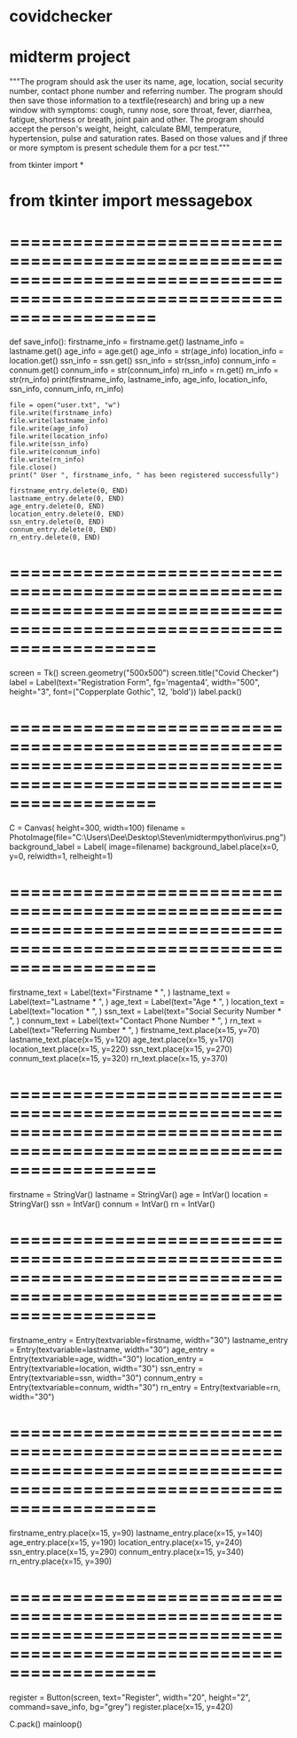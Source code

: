 # covidchecker
# midterm project

"""The program should ask the user its name, age, location, social security number, contact phone number
and referring number. The program should then save those information to a textfile(research) and bring up
a new window with  symptoms: cough, runny nose, sore throat, fever, diarrhea, fatigue, shortness or
breath, joint pain and other. The program should accept the person's weight, height, calculate BMI,
temperature, hypertension, pulse and saturation rates. Based on those values and jf three or more
symptom is present schedule them for a pcr test."""

from tkinter import *
# from tkinter import messagebox

# ======================================================================================================================


def save_info():
    firstname_info = firstname.get()
    lastname_info = lastname.get()
    age_info = age.get()
    age_info = str(age_info)
    location_info = location.get()
    ssn_info = ssn.get()
    ssn_info = str(ssn_info)
    connum_info = connum.get()
    connum_info = str(connum_info)
    rn_info = rn.get()
    rn_info = str(rn_info)
    print(firstname_info, lastname_info, age_info, location_info, ssn_info, connum_info, rn_info)

    file = open("user.txt", "w")
    file.write(firstname_info)
    file.write(lastname_info)
    file.write(age_info)
    file.write(location_info)
    file.write(ssn_info)
    file.write(connum_info)
    file.write(rn_info)
    file.close()
    print(" User ", firstname_info, " has been registered successfully")

    firstname_entry.delete(0, END)
    lastname_entry.delete(0, END)
    age_entry.delete(0, END)
    location_entry.delete(0, END)
    ssn_entry.delete(0, END)
    connum_entry.delete(0, END)
    rn_entry.delete(0, END)


# ======================================================================================================================


screen = Tk()
screen.geometry("500x500")
screen.title("Covid Checker")
label = Label(text="Registration Form", fg='magenta4', width="500", height="3", font=("Copperplate Gothic", 12, 'bold'))
label.pack()


# ======================================================================================================================

C = Canvas( height=300, width=100)
filename = PhotoImage(file="C:\\Users\\Dee\\Desktop\\Steven\\midtermpython\\virus.png")
background_label = Label( image=filename)
background_label.place(x=0, y=0, relwidth=1, relheight=1)


# ======================================================================================================================



firstname_text = Label(text="Firstname * ", )
lastname_text = Label(text="Lastname * ", )
age_text = Label(text="Age * ", )
location_text = Label(text="location * ", )
ssn_text = Label(text="Social Security Number * ", )
connum_text = Label(text="Contact Phone Number * ", )
rn_text = Label(text="Referring Number * ", )
firstname_text.place(x=15, y=70)
lastname_text.place(x=15, y=120)
age_text.place(x=15, y=170)
location_text.place(x=15, y=220)
ssn_text.place(x=15, y=270)
connum_text.place(x=15, y=320)
rn_text.place(x=15, y=370)


# ======================================================================================================================



firstname = StringVar()
lastname = StringVar()
age = IntVar()
location = StringVar()
ssn = IntVar()
connum = IntVar()
rn = IntVar()


# ======================================================================================================================


firstname_entry = Entry(textvariable=firstname, width="30")
lastname_entry = Entry(textvariable=lastname, width="30")
age_entry = Entry(textvariable=age, width="30")
location_entry = Entry(textvariable=location, width="30")
ssn_entry = Entry(textvariable=ssn, width="30")
connum_entry = Entry(textvariable=connum, width="30")
rn_entry = Entry(textvariable=rn, width="30")


# ======================================================================================================================



firstname_entry.place(x=15, y=90)
lastname_entry.place(x=15, y=140)
age_entry.place(x=15, y=190)
location_entry.place(x=15, y=240)
ssn_entry.place(x=15, y=290)
connum_entry.place(x=15, y=340)
rn_entry.place(x=15, y=390)


# ======================================================================================================================



register = Button(screen, text="Register", width="20", height="2", command=save_info, bg="grey")
register.place(x=15, y=420)


C.pack()
mainloop()
